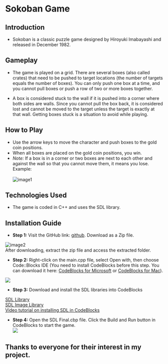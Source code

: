 # Sokoban Game
## Introduction
- Sokoban is a classic puzzle game designed by Hiroyuki Imabayashi and released in December 1982.

## Gameplay
- The game is played on a grid. There are several boxes (also called crates) that need to be pushed to target locations (the number of targets equals the number of boxes). You can only push one box at a time, and you cannot pull boxes or push a row of two or more boxes together.

- A box is considered stuck to the wall if it is pushed into a corner where both sides are walls. Since you cannot pull the box back, it is considered lost and cannot be moved to the target unless the target is exactly at that wall. Getting boxes stuck is a situation to avoid while playing.

## How to Play
- Use the arrow keys to move the character and push boxes to the gold coin positions.
- When all boxes are placed on the gold coin positions, you win.
- <i>Note:</i> If a box is in a corner or two boxes are next to each other and against the wall so that you cannot move them, it means you lose.</br>
    Example:</br>
    </br>
![image1](https://user-images.githubusercontent.com/112875574/230716475-a8fc1019-4801-4941-8cc4-ecf40327b72e.png)
## Technologies Used
- The game is coded in C++ and uses the SDL library.
## Installation Guide
- <b>Step 1:</b> Visit the GitHub link: [github](https://github.com/ptdat46/Sokoban.git). Download as a Zip file.

![image2](https://user-images.githubusercontent.com/112875574/230716914-1c8eee33-ac22-4455-a349-e0081d0e8596.png)
</br>
After downloading, extract the zip file and access the extracted folder.
</br>
- <b>Step 2:</b> Right-click on the main.cpp file, select Open with, then choose Code::Blocks IDE (You need to install CodeBlocks before this step. You can download it here: [CodeBlocks for Microsoft](https://www.fosshub.com/Code-Blocks.html?dwl=codeblocks-20.03-setup.exe) or [CodeBlocks for Mac](https://www.fosshub.com/Code-Blocks.html?dwl=CodeBlocks-13.12-mac.zip)).

![](https://user-images.githubusercontent.com/112875574/230717289-5b6af770-b65e-42b7-b1a5-e9455871ce1a.png)
</br>
- <b>Step 3:</b> Download and install the SDL libraries into CodeBlocks

[SDL Library](https://drive.google.com/drive/folders/1XurDRRsGGO0jrWO-jGiGufDuqL3kHdXv?usp=sharing)<br>
[SDL Image Library](https://drive.google.com/drive/folders/17jmCScYU34SX4DgE-dJR6h4dc52j-NCH?usp=sharing)<br>
[Video tutorial on installing SDL in CodeBlocks](https://www.youtube.com/watch?v=dC77R3MYjcU)
</br>
- <b>Step 4:</b> Open the SDL Final.cbp file. Click the Build and Run button in CodeBlocks to start the game.<br>
![](https://user-images.githubusercontent.com/112875574/230722451-56aeaf8a-9564-4be7-942f-50d26b9a225f.png)

## Thanks to everyone for their interest in my project.<img src= "https://user-images.githubusercontent.com/112875574/230720761-49a9feb6-8580-4184-a256-9d07c0db68d5.png" width = 13px><img src= "https://user-images.githubusercontent.com/112875574/230720761-49a9feb6-8580-4184-a256-9d07c0db68d5.png" width = 13px>
